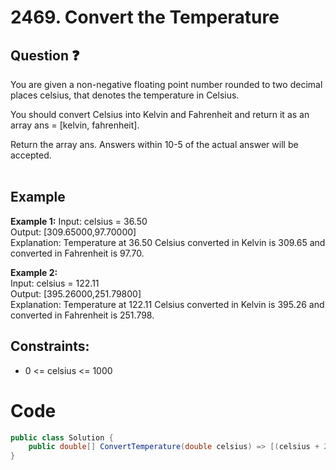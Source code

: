 # 2469. Convert the Temperature
## Question ❓ <br>
You are given a non-negative floating point number rounded to two decimal places celsius, that denotes the temperature in Celsius.

You should convert Celsius into Kelvin and Fahrenheit and return it as an array ans = [kelvin, fahrenheit].

Return the array ans. Answers within 10-5 of the actual answer will be accepted.
<br><br>

## Example

__Example 1:__
Input: celsius = 36.50   
Output: [309.65000,97.70000]  
Explanation: Temperature at 36.50 Celsius converted in Kelvin is 309.65 and converted in Fahrenheit is 97.70. 
<br>

__Example 2:__  
Input: celsius = 122.11  
Output: [395.26000,251.79800]   
Explanation: Temperature at 122.11 Celsius converted in Kelvin is 395.26 and converted in Fahrenheit is 251.798.
<br>

  
## Constraints:

- 0 <= celsius <= 1000


# Code
```c#
public class Solution {
    public double[] ConvertTemperature(double celsius) => [(celsius + 273.15), celsius * 1.80 + 32.00];    
}
```
